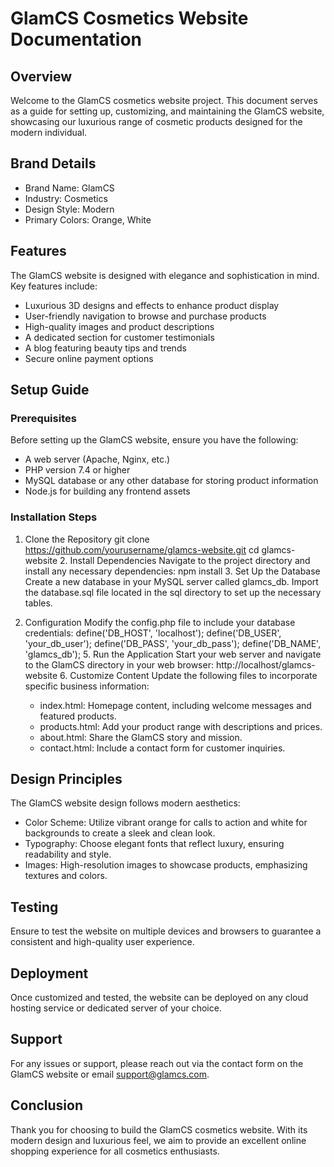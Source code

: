 # GlamCS Cosmetics Website Documentation

## Overview
Welcome to the GlamCS cosmetics website project. This document serves as a guide for setting up, customizing, and maintaining the GlamCS website, showcasing our luxurious range of cosmetic products designed for the modern individual.

## Brand Details
- Brand Name: GlamCS
- Industry: Cosmetics
- Design Style: Modern
- Primary Colors: Orange, White

## Features
The GlamCS website is designed with elegance and sophistication in mind. Key features include:
- Luxurious 3D designs and effects to enhance product display
- User-friendly navigation to browse and purchase products
- High-quality images and product descriptions
- A dedicated section for customer testimonials
- A blog featuring beauty tips and trends
- Secure online payment options

## Setup Guide

### Prerequisites
Before setting up the GlamCS website, ensure you have the following:
- A web server (Apache, Nginx, etc.)
- PHP version 7.4 or higher
- MySQL database or any other database for storing product information
- Node.js for building any frontend assets

### Installation Steps

1. Clone the Repository
   git clone https://github.com/yourusername/glamcs-website.git
   cd glamcs-website
   2. Install Dependencies
   Navigate to the project directory and install any necessary dependencies:
   npm install
   3. Set Up the Database
   Create a new database in your MySQL server called glamcs_db. Import the database.sql file located in the sql directory to set up the necessary tables.

4. Configuration
   Modify the config.php file to include your database credentials:
   define('DB_HOST', 'localhost');
   define('DB_USER', 'your_db_user');
   define('DB_PASS', 'your_db_pass');
   define('DB_NAME', 'glamcs_db');
   5. Run the Application
   Start your web server and navigate to the GlamCS directory in your web browser:
   http://localhost/glamcs-website
   6. Customize Content
   Update the following files to incorporate specific business information:
   - index.html: Homepage content, including welcome messages and featured products.
   - products.html: Add your product range with descriptions and prices.
   - about.html: Share the GlamCS story and mission.
   - contact.html: Include a contact form for customer inquiries.

## Design Principles
The GlamCS website design follows modern aesthetics:
- Color Scheme: Utilize vibrant orange for calls to action and white for backgrounds to create a sleek and clean look.
- Typography: Choose elegant fonts that reflect luxury, ensuring readability and style.
- Images: High-resolution images to showcase products, emphasizing textures and colors.

## Testing
Ensure to test the website on multiple devices and browsers to guarantee a consistent and high-quality user experience.

## Deployment
Once customized and tested, the website can be deployed on any cloud hosting service or dedicated server of your choice. 

## Support
For any issues or support, please reach out via the contact form on the GlamCS website or email support@glamcs.com.

## Conclusion
Thank you for choosing to build the GlamCS cosmetics website. With its modern design and luxurious feel, we aim to provide an excellent online shopping experience for all cosmetics enthusiasts.